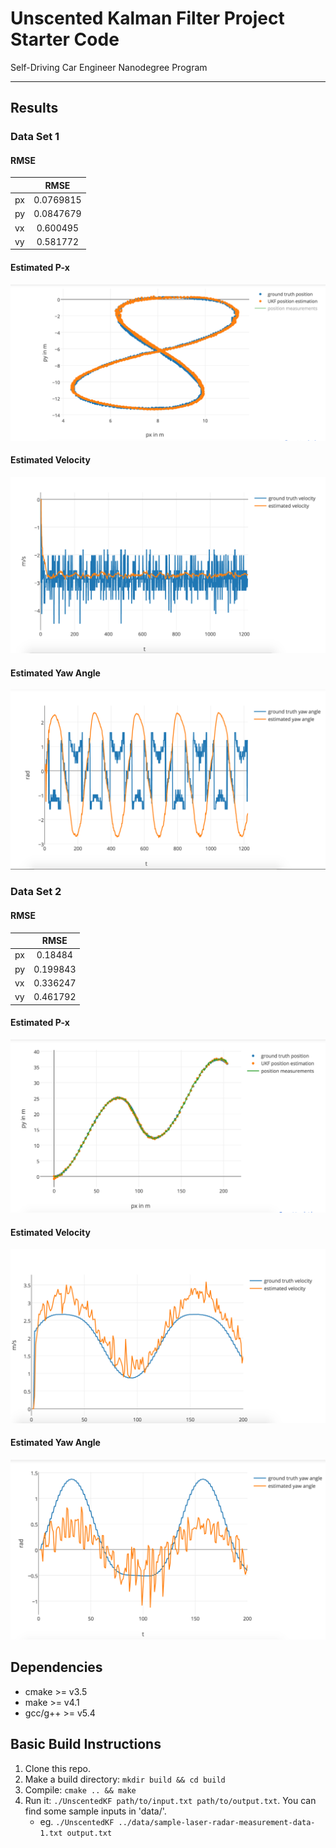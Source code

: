 # Unscented Kalman Filter Project Starter Code
Self-Driving Car Engineer Nanodegree Program

---

## Results

### Data Set 1

#### RMSE
|     | RMSE      |
| --- |:---------:| 
| px  | 0.0769815 | 
| py  | 0.0847679 | 
| vx  | 0.600495  | 
| vy  | 0.581772  | 

#### Estimated P-x
![Data Set 1 P ](images/data-set-1-px-py.png)

#### Estimated Velocity
![Data Set 1 V](images/data-set-1-v.png)

#### Estimated Yaw Angle
![Data Set 1 Psi](images/data-set-1-psi.png)

### Data Set 2

#### RMSE
|     | RMSE      |
| --- |:---------:| 
| px  | 0.18484   | 
| py  | 0.199843  | 
| vx  | 0.336247  | 
| vy  | 0.461792  | 

#### Estimated P-x
![Data Set 2 P ](images/data-set-2-px-py.png)

#### Estimated Velocity
![Data Set 2 V](images/data-set-2-v.png)

#### Estimated Yaw Angle
![Data Set 2 Psi](images/data-set-2-psi.png)

## Dependencies

* cmake >= v3.5
* make >= v4.1
* gcc/g++ >= v5.4

## Basic Build Instructions

1. Clone this repo.
2. Make a build directory: `mkdir build && cd build`
3. Compile: `cmake .. && make`
4. Run it: `./UnscentedKF path/to/input.txt path/to/output.txt`. You can find
   some sample inputs in 'data/'.
    - eg. `./UnscentedKF ../data/sample-laser-radar-measurement-data-1.txt output.txt`

